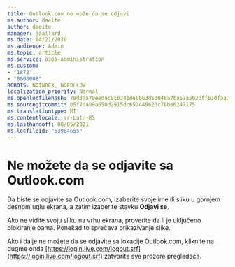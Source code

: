 ```yaml
---
title: Outlook.com ne može da se odjavi
ms.author: daeite
author: daeite
manager: joallard
ms.date: 04/21/2020
ms.audience: Admin
ms.topic: article
ms.service: o365-administration
ms.custom:
- "1872"
- "8000008"
ROBOTS: NOINDEX, NOFOLLOW
localization_priority: Normal
ms.openlocfilehash: 78d3a570eedac8cb341d66b63d53048a7ba57a502bff63dfaa2148e087390289
ms.sourcegitcommit: b5f7da89a650d2915dc652449623c78be6247175
ms.translationtype: MT
ms.contentlocale: sr-Latn-RS
ms.lasthandoff: 08/05/2021
ms.locfileid: "53984655"
---
```

# <a name="unable-to-sign-out-of-outlookcom"></a>Ne možete da se odjavite sa Outlook.com

Da biste se odjavite sa Outlook.com, izaberite svoje ime ili sliku u gornjem desnom uglu ekrana, a zatim izaberite stavku **Odjavi se**.

Ako ne vidite svoju sliku na vrhu ekrana, proverite da li je uključeno blokiranje oama. Ponekad to sprečava prikazivanje slike.

Ako i dalje ne možete da se odjavite sa lokacije Outlook.com, kliknite na dugme onda [https://login.live.com/logout.srf](https://login.live.com/logout.srf) zatvorite sve prozore pregledača.